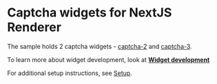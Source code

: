 # Captcha widgets for NextJS Renderer

The sample holds 2 captcha widgets - [captcha-2](./src/app/widgets/captcha-2/captcha-2.tsx) and [captcha-3](./src/app/widgets/captcha-3/captcha-3.tsx).

To learn more about widget development, look at [**Widget development**](./docs/Widgets.md)

For additional setup instructions, see [Setup](https://github.com/sitefinity/nextjs-samples).
